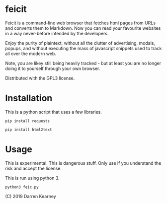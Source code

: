 # feicit

Feicit is a command-line web browser that fetches html pages from URLs and converts them to Markdown. Now you can read your favourite websites in a way never-before intended by the developers.

Enjoy the purity of plaintext,  without all the clutter of advertising, modals, popups, and without executing the mass of javascript snippets used to track all over the modern web.

Note, you are likey still being heavily tracked - but at least you are no longer doing it to yourself through your own browser.

Distributed with the GPL3 license.

# Installation

This is a python script that uses a few libraries.

`pip install requests`

`pip install html2text`

# Usage

This is experimental. This is dangerous stuff. Only use if you understand the risk and accept the license.

This is run using python 3.

`python3 feic.py`




(C) 2019  Darren Kearney
